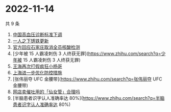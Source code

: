# 2022-11-14

共 9 条

<!-- BEGIN -->
<!-- 最后更新时间 Mon Nov 14 2022 23:16:33 GMT+0800 (China Standard Time) -->

1. [中国高血压诊断标准下调](https://www.zhihu.com/search?q=中国高血压诊断标准下调)
1. [一人之下锈铁更新](https://www.zhihu.com/search?q=一人之下锈铁更新)
1. [官方回应石家庄取消全员核酸检测](https://www.zhihu.com/search?q=官方回应石家庄取消全员核酸检测)
1. [少年被 15 人霸凌刺伤 3 人终获无罪](https://www.zhihu.com/search?q=少年被 15
   人霸凌刺伤 3 人终获无罪)
1. [王海再次打假疯狂小杨哥](https://www.zhihu.com/search?q=王海再次打假疯狂小杨哥)
1. [上海进一步优化防控措施](https://www.zhihu.com/search?q=上海进一步优化防控措施)
1. [张伟丽夺 UFC 金腰带](https://www.zhihu.com/search?q=张伟丽夺 UFC 金腰带)
1. [网店卖催吐用的「仙女管」合理吗](https://www.zhihu.com/search?q=网店卖催吐用的「仙女管」合理吗)
1. [半脑患者识字认人准确率达
   80%](https://www.zhihu.com/search?q=半脑患者识字认人准确率达 80%)

<!-- END -->
